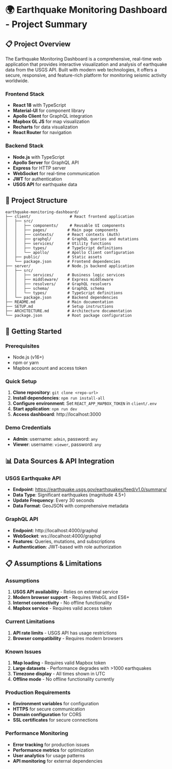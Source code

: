 # 🌍 Earthquake Monitoring Dashboard - Project Summary

## 📋 Project Overview

The Earthquake Monitoring Dashboard is a comprehensive, real-time web application that provides interactive visualization and analysis of earthquake data from the USGS API. Built with modern web technologies, it offers a secure, responsive, and feature-rich platform for monitoring seismic activity worldwide.

### Frontend Stack

- **React 18** with TypeScript
- **Material-UI** for component library
- **Apollo Client** for GraphQL integration
- **Mapbox GL JS** for map visualization
- **Recharts** for data visualization
- **React Router** for navigation

### Backend Stack

- **Node.js** with TypeScript
- **Apollo Server** for GraphQL API
- **Express** for HTTP server
- **WebSocket** for real-time communication
- **JWT** for authentication
- **USGS API** for earthquake data

## 📁 Project Structure

```
earthquake-monitoring-dashboard/
├── client/                 # React frontend application
│   ├── src/
│   │   ├── components/     # Reusable UI components
│   │   ├── pages/         # Main page components
│   │   ├── contexts/      # React contexts (Auth)
│   │   ├── graphql/       # GraphQL queries and mutations
│   │   ├── services/      # Utility functions
│   │   ├── types/         # TypeScript definitions
│   │   └── apollo/        # Apollo Client configuration
│   ├── public/            # Static assets
│   └── package.json       # Frontend dependencies
├── server/                # Node.js backend application
│   ├── src/
│   │   ├── services/      # Business logic services
│   │   ├── middleware/    # Express middleware
│   │   ├── resolvers/     # GraphQL resolvers
│   │   ├── schema/        # GraphQL schema
│   │   └── types/         # TypeScript definitions
│   └── package.json       # Backend dependencies
├── README.md              # Main documentation
├── SETUP.md               # Setup instructions
├── ARCHITECTURE.md        # Architecture documentation
└── package.json           # Root package configuration
```

## 🚀 Getting Started

### Prerequisites

- Node.js (v16+)
- npm or yarn
- Mapbox account and access token

### Quick Setup

1. **Clone repository**: `git clone <repo-url>`
2. **Install dependencies**: `npm run install-all`
3. **Configure environment**: Set `REACT_APP_MAPBOX_TOKEN` in `client/.env`
4. **Start application**: `npm run dev`
5. **Access dashboard**: http://localhost:3000

### Demo Credentials

- **Admin**: username: `admin`, password: `any`
- **Viewer**: username: `viewer`, password: `any`

## 📊 Data Sources & API Integration

### USGS Earthquake API

- **Endpoint**: https://earthquake.usgs.gov/earthquakes/feed/v1.0/summary/
- **Data Type**: Significant earthquakes (magnitude 4.5+)
- **Update Frequency**: Every 30 seconds
- **Data Format**: GeoJSON with comprehensive metadata

### GraphQL API

- **Endpoint**: http://localhost:4000/graphql
- **WebSocket**: ws://localhost:4000/graphql
- **Features**: Queries, mutations, and subscriptions
- **Authentication**: JWT-based with role authorization

## 📋 Assumptions & Limitations

### Assumptions

1. **USGS API availability** - Relies on external service
2. **Modern browser support** - Requires WebGL and ES6+
3. **Internet connectivity** - No offline functionality
4. **Mapbox service** - Requires valid access token

### Current Limitations

1. **API rate limits** - USGS API has usage restrictions
2. **Browser compatibility** - Requires modern browsers

### Known Issues

1. **Map loading** - Requires valid Mapbox token
2. **Large datasets** - Performance degrades with >1000 earthquakes
3. **Timezone display** - All times shown in UTC
4. **Offline mode** - No offline functionality currently

### Production Requirements

- **Environment variables** for configuration
- **HTTPS** for secure communication
- **Domain configuration** for CORS
- **SSL certificates** for secure connections

### Performance Monitoring

- **Error tracking** for production issues
- **Performance metrics** for optimization
- **User analytics** for usage patterns
- **API monitoring** for external dependencies
